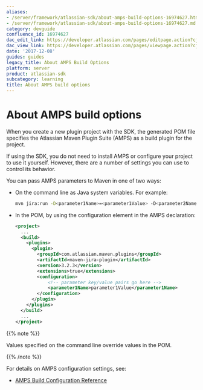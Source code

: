 ```yaml
---
aliases:
- /server/framework/atlassian-sdk/about-amps-build-options-16974627.html
- /server/framework/atlassian-sdk/about-amps-build-options-16974627.md
category: devguide
confluence_id: 16974627
dac_edit_link: https://developer.atlassian.com/pages/editpage.action?cjm=wozere&pageId=16974627
dac_view_link: https://developer.atlassian.com/pages/viewpage.action?cjm=wozere&pageId=16974627
date: '2017-12-08'
guides: guides
legacy_title: About AMPS Build Options
platform: server
product: atlassian-sdk
subcategory: learning
title: About AMPS build options
---
```

# About AMPS build options

When you create a new plugin project with the SDK, the generated POM file specifies the Atlassian Maven Plugin Suite (AMPS) as a build plugin for the project.

If using the SDK, you do not need to install AMPS or configure your project to use it yourself. However, there are a number of settings you can use to control its behavior.

You can pass AMPS parameters to Maven in one of two ways:

-   On the command line as Java system variables. For example:

    ``` bash
    mvn jira:run -D<parameter1Name>=<parameter1Value> -D<parameter2Name>=<parameter2Value> ...
    ```

-   In the POM, by using the configuration element in the AMPS declaration:  
      

    ``` xml
    <project>
      ...
      <build>
        <plugins>
          <plugin>
            <groupId>com.atlassian.maven.plugins</groupId>
            <artifactId>maven-jira-plugin</artifactId>
            <version>3.2.3</version>
            <extensions>true</extensions>
            <configuration>
                <!-- parameter key/value pairs go here -->
                <parameter1Name>parameter1Value</parameter1Name>
            </configuration>
          </plugin>
        </plugins>
      </build>
      ...
    </project>
    ```

{{% note %}}

Values specified on the command line override values in the POM.

{{% /note %}}

For details on AMPS configuration settings, see:

-   [AMPS Build Configuration Reference](/server/framework/atlassian-sdk/amps-build-configuration-reference)




































































































































































































































































